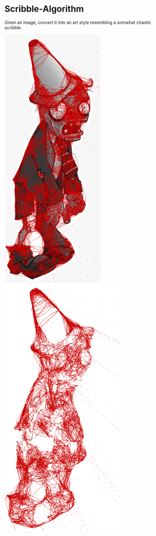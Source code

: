 # Scribble-Algorithm
Given an image, convert it into an art style resembling a somwhat chaotic scribble.
<td><img align="center" src="Zombie.PNG"></td>
<td><img align="center" src="Result.PNG"></td>
